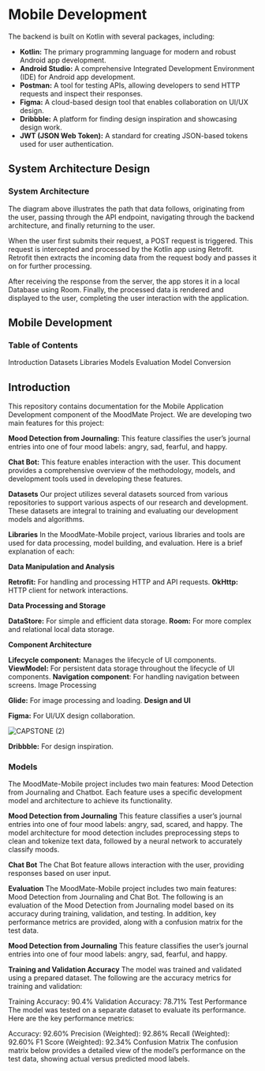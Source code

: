 # Mobile Development
The backend is built on Kotlin with several packages, including:

* **Kotlin:** The primary programming language for modern and robust Android app development.
* **Android Studio:** A comprehensive Integrated Development Environment (IDE) for Android app development.
* **Postman:** A tool for testing APIs, allowing developers to send HTTP requests and inspect their responses.
* **Figma:** A cloud-based design tool that enables collaboration on UI/UX design.
* **Dribbble:** A platform for finding design inspiration and showcasing design work.
* **JWT (JSON Web Token):** A standard for creating JSON-based tokens used for user authentication.

## System Architecture Design
### System Architecture
The diagram above illustrates the path that data follows, originating from the user, passing through the API endpoint, navigating through the backend architecture, and finally returning to the user.

When the user first submits their request, a POST request is triggered. This request is intercepted and processed by the Kotlin app using Retrofit. Retrofit then extracts the incoming data from the request body and passes it on for further processing.

After receiving the response from the server, the app stores it in a local Database using Room. Finally, the processed data is rendered and displayed to the user, completing the user interaction with the application.

## Mobile Development
### Table of Contents
Introduction
Datasets
Libraries
Models
Evaluation
Model Conversion

## Introduction
This repository contains documentation for the Mobile Application Development component of the MoodMate Project. We are developing two main features for this project:

**Mood Detection from Journaling:** This feature classifies the user’s journal entries into one of four mood labels: angry, sad, fearful, and happy.

**Chat Bot:** This feature enables interaction with the user.
This document provides a comprehensive overview of the methodology, models, and development tools used in developing these features.

**Datasets**
Our project utilizes several datasets sourced from various repositories to support various aspects of our research and development. These datasets are integral to training and evaluating our development models and algorithms.

**Libraries**
In the MoodMate-Mobile project, various libraries and tools are used for data processing, model building, and evaluation. Here is a brief explanation of each:

**Data Manipulation and Analysis**

**Retrofit:** For handling and processing HTTP and API requests.
**OkHttp:** HTTP client for network interactions.

**Data Processing and Storage**

**DataStore:** For simple and efficient data storage.
**Room:** For more complex and relational local data storage.

**Component Architecture**

**Lifecycle component:** Manages the lifecycle of UI components.
**ViewModel:** For persistent data storage throughout the lifecycle of UI components.
**Navigation component**: For handling navigation between screens.
Image Processing

**Glide:** For image processing and loading.
**Design and UI**

**Figma:** For UI/UX design collaboration.

![CAPSTONE (2)](https://github.com/MoodMate-Bangkit-2024/MD-MoodMate/assets/91709693/7e6c6dc9-547b-4f0c-a561-6b0e8a56f37c)


**Dribbble:** For design inspiration.

### Models
The MoodMate-Mobile project includes two main features: Mood Detection from Journaling and Chatbot. Each feature uses a specific development model and architecture to achieve its functionality.

**Mood Detection from Journaling**
This feature classifies a user’s journal entries into one of four mood labels: angry, sad, scared, and happy. The model architecture for mood detection includes preprocessing steps to clean and tokenize text data, followed by a neural network to accurately classify moods.

**Chat Bot**
The Chat Bot feature allows interaction with the user, providing responses based on user input.

**Evaluation**
The MoodMate-Mobile project includes two main features: Mood Detection from Journaling and Chat Bot. The following is an evaluation of the Mood Detection from Journaling model based on its accuracy during training, validation, and testing. In addition, key performance metrics are provided, along with a confusion matrix for the test data.

**Mood Detection from Journaling**
This feature classifies the user’s journal entries into one of four mood labels: angry, sad, fearful, and happy.

**Training and Validation Accuracy**
The model was trained and validated using a prepared dataset. The following are the accuracy metrics for training and validation:

Training Accuracy: 90.4%
Validation Accuracy: 78.71%
Test Performance
The model was tested on a separate dataset to evaluate its performance. Here are the key performance metrics:

Accuracy: 92.60%
Precision (Weighted): 92.86%
Recall (Weighted): 92.60%
F1 Score (Weighted): 92.34%
Confusion Matrix
The confusion matrix below provides a detailed view of the model’s performance on the test data, showing actual versus predicted mood labels.
